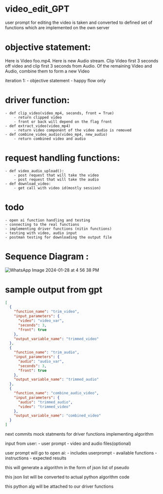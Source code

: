 # video_edit_GPT
user prompt for editing the video is taken and converted to defined set of functions which are implemented on the own server


# objective statement:
Here is Video foo.mp4. Here is new Audio stream. Clip Video first 3 seconds off video and clip first 3 seconds from Audio. Of the remaining Video and Audio, combine them to form a new Video

iteration 1: 
    - objective statement
    - happy flow only

# driver function:
    - def clip_video(video_mp4, seconds, front = True)
        - return clipped video
        - front or back will depend on the flag front
    - def extract_video(video_mp4)
        - return video component of the video audio is removed
    - def combine_video_audio(video_mp4, new_audio)
        - return combined video and audio

# request handling functions:
    - def video_audio_upload():
        - post request that will take the video
        - post request that will take the audio
    - def download_video:
        - get call with video id(mostly session)

# todo
    - open ai function handling and testing
    - connecting to the real functions
    - implementing driver functions (nitin functions)
    - testing with video, audio input
    - postman testing for downloading the output file


# Sequence Diagram :
![WhatsApp Image 2024-01-28 at 4 56 38 PM](https://github.com/Kundhan007/video_edit_GPT/assets/27908778/eaeaa785-0ba2-4ab7-a8f7-ad85dcb68cdb)


# sample output from gpt
``` json
[
  { 
    "function_name": "trim_video",
    "input_parameters": {
      "video": "video_var",
      "seconds": 3,
      "front": true
    },
    "output_variable_name": "trimmed_video"
  },
  {
    "function_name": "trim_audio",
    "input_parameters": {
      "audio": "audio_var",
      "seconds": 3,
      "front": true
    },
    "output_variable_name": "trimmed_audio"
  },
  {
    "function_name": "combine_audio_video",
    "input_parameters": {
      "audio": "trimmed_audio",
      "video": "trimmed_video"
    },
    "output_variable_name": "combined_video"
  }
]
```


next commits
mock statments for driver functions
implementing algorithm


input from user:
    - user prompt
    - video and audio files(optional)

user prompt will go to open ai:
    - includes userprompt
    - available functions
    - instructions
    - expected results

this will generate a algorithm in the form of json list of pseudo

this json list will be converted to actual python algorithm code

this python alg will be attached to our driver functions





















